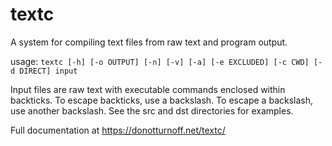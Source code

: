 # textc
A system for compiling text files from raw text and program output.

usage: `textc [-h] [-o OUTPUT] [-n] [-v] [-a] [-e EXCLUDED] [-c CWD] [-d DIRECT] input`

Input files are raw text with executable commands enclosed within backticks. To escape backticks, use a backslash. To escape a backslash, use another backslash. See the src and dst directories for examples.

Full documentation at https://donotturnoff.net/textc/
